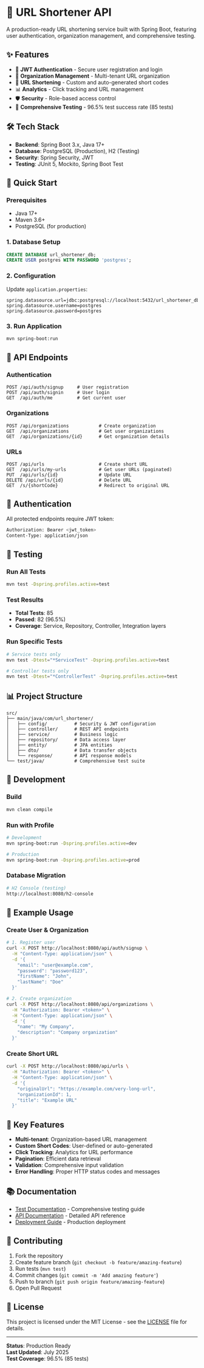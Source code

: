 # 🚀 URL Shortener API

A production-ready URL shortening service built with Spring Boot, featuring user authentication, organization management, and comprehensive testing.

## ✨ Features

- 🔐 **JWT Authentication** - Secure user registration and login
- 🏢 **Organization Management** - Multi-tenant URL organization
- 🔗 **URL Shortening** - Custom and auto-generated short codes
- 📊 **Analytics** - Click tracking and URL management
- 🛡️ **Security** - Role-based access control
- 🧪 **Comprehensive Testing** - 96.5% test success rate (85 tests)

## 🛠️ Tech Stack

- **Backend**: Spring Boot 3.x, Java 17+
- **Database**: PostgreSQL (Production), H2 (Testing)
- **Security**: Spring Security, JWT
- **Testing**: JUnit 5, Mockito, Spring Boot Test

## 🚀 Quick Start

### Prerequisites

- Java 17+
- Maven 3.6+
- PostgreSQL (for production)

### 1. Database Setup

```sql
CREATE DATABASE url_shortener_db;
CREATE USER postgres WITH PASSWORD 'postgres';
```

### 2. Configuration

Update `application.properties`:

```properties
spring.datasource.url=jdbc:postgresql://localhost:5432/url_shortener_db
spring.datasource.username=postgres
spring.datasource.password=postgres
```

### 3. Run Application

```bash
mvn spring-boot:run
```

## 📡 API Endpoints

### Authentication

```
POST /api/auth/signup     # User registration
POST /api/auth/signin     # User login
GET  /api/auth/me         # Get current user
```

### Organizations

```
POST /api/organizations           # Create organization
GET  /api/organizations           # Get user organizations
GET  /api/organizations/{id}      # Get organization details
```

### URLs

```
POST /api/urls                    # Create short URL
GET  /api/urls/my-urls            # Get user URLs (paginated)
PUT  /api/urls/{id}               # Update URL
DELETE /api/urls/{id}             # Delete URL
GET  /s/{shortCode}               # Redirect to original URL
```

## 🔐 Authentication

All protected endpoints require JWT token:

```bash
Authorization: Bearer <jwt_token>
Content-Type: application/json
```

## 🧪 Testing

### Run All Tests

```bash
mvn test -Dspring.profiles.active=test
```

### Test Results

- **Total Tests**: 85
- **Passed**: 82 (96.5%)
- **Coverage**: Service, Repository, Controller, Integration layers

### Run Specific Tests

```bash
# Service tests only
mvn test -Dtest="*ServiceTest" -Dspring.profiles.active=test

# Controller tests only
mvn test -Dtest="*ControllerTest" -Dspring.profiles.active=test
```

## 📊 Project Structure

```
src/
├── main/java/com/url_shortener/
│   ├── config/          # Security & JWT configuration
│   ├── controller/      # REST API endpoints
│   ├── service/         # Business logic
│   ├── repository/      # Data access layer
│   ├── entity/          # JPA entities
│   ├── dto/             # Data transfer objects
│   └── response/        # API response models
└── test/java/           # Comprehensive test suite
```

## 🔧 Development

### Build

```bash
mvn clean compile
```

### Run with Profile

```bash
# Development
mvn spring-boot:run -Dspring.profiles.active=dev

# Production
mvn spring-boot:run -Dspring.profiles.active=prod
```

### Database Migration

```bash
# H2 Console (testing)
http://localhost:8080/h2-console
```

## 📝 Example Usage

### Create User & Organization

```bash
# 1. Register user
curl -X POST http://localhost:8080/api/auth/signup \
  -H "Content-Type: application/json" \
  -d '{
    "email": "user@example.com",
    "password": "password123",
    "firstName": "John",
    "lastName": "Doe"
  }'

# 2. Create organization
curl -X POST http://localhost:8080/api/organizations \
  -H "Authorization: Bearer <token>" \
  -H "Content-Type: application/json" \
  -d '{
    "name": "My Company",
    "description": "Company organization"
  }'
```

### Create Short URL

```bash
curl -X POST http://localhost:8080/api/urls \
  -H "Authorization: Bearer <token>" \
  -H "Content-Type: application/json" \
  -d '{
    "originalUrl": "https://example.com/very-long-url",
    "organizationId": 1,
    "title": "Example URL"
  }'
```

## 🎯 Key Features

- **Multi-tenant**: Organization-based URL management
- **Custom Short Codes**: User-defined or auto-generated
- **Click Tracking**: Analytics for URL performance
- **Pagination**: Efficient data retrieval
- **Validation**: Comprehensive input validation
- **Error Handling**: Proper HTTP status codes and messages

## 📚 Documentation

- [Test Documentation](TEST_README.md) - Comprehensive testing guide
- [API Documentation](docs/api.md) - Detailed API reference
- [Deployment Guide](docs/deployment.md) - Production deployment

## 🤝 Contributing

1. Fork the repository
2. Create feature branch (`git checkout -b feature/amazing-feature`)
3. Run tests (`mvn test`)
4. Commit changes (`git commit -m 'Add amazing feature'`)
5. Push to branch (`git push origin feature/amazing-feature`)
6. Open Pull Request

## 📄 License

This project is licensed under the MIT License - see the [LICENSE](LICENSE) file for details.

---

**Status**: Production Ready  
**Last Updated**: July 2025  
**Test Coverage**: 96.5% (85 tests)
